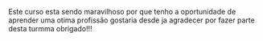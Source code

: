 Este curso esta sendo maravilhoso por que tenho a oportunidade de aprender uma otima profissão
gostaria desde ja agradecer por fazer parte desta turmma obrigado!!!